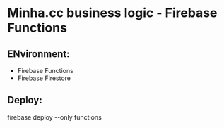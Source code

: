 # Minha.cc business logic - Firebase Functions

## ENvironment:
* Firebase Functions
* Firebase Firestore

## Deploy:
firebase deploy --only functions
